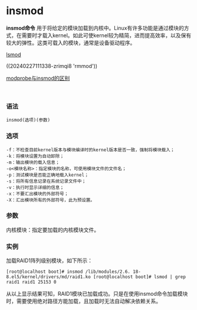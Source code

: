 # insmod

**insmod命令** 用于将给定的模块加载到内核中。Linux有许多功能是通过模块的方式，在需要时才载入kernel。如此可使kernel较为精简，进而提高效率，以及保有较大的弹性。这类可载入的模块，通常是设备驱动程序。

[lsmod](lsmod.md)

((20240227111338-zrimqi8 'rmmod'))

[modprobe与insmod的区别](modprobe.md#20240227111147-skvm5c1)

‍

### 语法

```shell
insmod(选项)(参数)
```

### 选项

```shell
-f：不检查目前kernel版本与模块编译时的kernel版本是否一致，强制将模块载入；
-k：将模块设置为自动卸除；
-m：输出模块的载入信息；
-o<模块名称>：指定模块的名称，可使用模块文件的文件名；
-p：测试模块是否能正确地载入kernel；
-s：将所有信息记录在系统记录文件中；
-v：执行时显示详细的信息；
-x：不要汇出模块的外部符号；
-X：汇出模块所有的外部符号，此为预设置。
```

### 参数

内核模块：指定要加载的内核模块文件。

### 实例

加载RAID1阵列级别模块，如下所示：

```shell
[root@localhost boot]# insmod /lib/modules/2.6. 18-8.el5/kernel/drivers/md/raid1.ko [root@localhost boot]# lsmod | grep raid1 raid1 25153 0
```

从以上显示结果可知，RAID1模块已加载成功。只是在使用insmod命令加载模块时，需要使用绝对路径方能加载，且加载时无法自动解决依赖关系。
